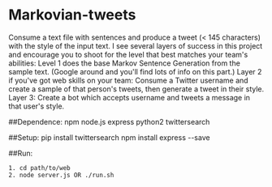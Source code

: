 # Markovian-tweets
Consume a text file with sentences and produce a tweet (&lt; 145 characters) with the style of the input text. I see several layers of success in this project and encourage you to shoot for the level that best matches your team's abilities: Level 1 does the base Markov Sentence Generation from the sample text. (Google around and you'll find lots of info on this part.) Layer 2 if you've got web skills on your team: Consume a Twitter username and create a sample of that person's tweets, then generate a tweet in their style. Layer 3: Create a bot which accepts username and tweets a message in that user's style.

##Dependence:
    npm
    node.js
    express
    python2
    twittersearch
 
##Setup:
    pip install twittersearch 
    npm install express --save

##Run:
    
    1. cd path/to/web
    2. node server.js OR ./run.sh
    
